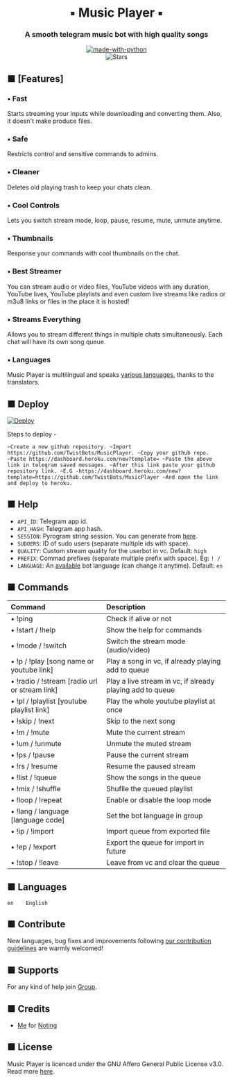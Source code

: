 <h1 align= center><b>▪︎ Music Player ▪︎</b></h1>
<h3 align = center> A smooth telegram music bot with high quality songs </h3>

<p align="center">
<a href="https://python.org"><img src="https://telegra.ph/file/c1d95129f334e29ed4776.jpg" alt="made-with-python"></a>
<br>
    <img src="https://img.shields.io/github/stars/TwistBots/MusicPlayer?style=for-the-badge" alt="Stars">
</p>

## ■ <a name="features"></a>[Features]

### • Fast

Starts streaming your inputs while downloading and converting them. Also, it
doesn't make produce files.

### • Safe

Restricts control and sensitive commands to admins.

### • Cleaner

Deletes old playing trash to keep your chats clean.

### • Cool Controls

Lets you switch stream mode, loop, pause, resume, mute, unmute anytime.

### • Thumbnails

Response your commands with cool thumbnails on the chat.

### • Best Streamer

You can stream audio or video files, YouTube videos with any duration,
YouTube lives, YouTube playlists and even custom live streams like radios or m3u8 links or files in
the place it is hosted!

### • Streams Everything

Allows you to stream different things in multiple chats simultaneously. Each
chat will have its own song queue.

### • Languages
Music Player is multilingual and speaks [various languages](#languages),
thanks to the translators.

## ■ <a name="deploy"></a>Deploy

[![Deploy](https://www.herokucdn.com/deploy/button.svg)](https://heroku.com/deploy?template=https://github.com/TwistBots/MusicPlayer)

Steps to deploy -

`~Create a new github repository.
~Import https://github.com/TwistBots/MusicPlayer.
~Copy your github repo.
~Paste https://dashboard.heroku.com/new?template=
~Paste the above link in telegram saved messages.
~After this link paste your github repository link.
~E.G -https://dashboard.heroku.com/new?template=https://github.com/TwistBots/MusicPlayer
~And open the link and deploy to heroku.`

## ■ <a name="configs"></a>Help

- `API_ID`: Telegram app id.
- `API_HASH`: Telegram app hash.
- `SESSION`: Pyrogram string session. You can generate from [here](https://replit.com/@AsmSafone/genStr).
- `SUDOERS`: ID of sudo users (separate multiple ids with space).
- `QUALITY`: Custom stream quality for the userbot in vc. Default: `high`
- `PREFIX`: Commad prefixes (separate multiple prefix with space). Eg: `! /`
- `LANGUAGE`: An [available](#languages) bot language (can change it anytime). Default: `en`

## ■ <a name="commands"></a>Commands

Command | Description
:--- | :---
• !ping | Check if alive or not
• !start / !help | Show the help for commands
• !mode / !switch | Switch the stream mode (audio/video)
• !p / !play [song name or youtube link] | Play a song in vc, if already playing add to queue
• !radio / !stream [radio url or stream link] | Play a live stream in vc, if already playing add to queue
• !pl / !playlist [youtube playlist link] | Play the whole youtube playlist at once
• !skip / !next | Skip to the next song
• !m / !mute | Mute the current stream
• !um / !unmute | Unmute the muted stream
• !ps / !pause | Pause the current stream
• !rs / !resume | Resume the paused stream
• !list / !queue | Show the songs in the queue
• !mix / !shuffle | Shuflle the queued playlist
• !loop / !repeat | Enable or disable the loop mode
• !lang / language [language code] | Set the bot language in group
• !ip / !import | Import queue from exported file
• !ep / !export | Export the queue for import in future
• !stop / !leave | Leave from vc and clear the queue

## ■ <a name="languages"></a>Languages

```text
en    English
```

## ■ <a name="contribute"></a>Contribute

New languages, bug fixes and improvements following
[our contribution guidelines](./CONTRIBUTING.md) are warmly welcomed!

## ■ <a name="supports"></a>Supports

For any kind of help join [Group](https://t.me/SecretGroupC).

## ■ <a name="credits"></a>Credits

- [Me](https://github.com/TwistBots) for [Noting](https://github.com/TwistBots/MusicPlayer)

## ■ <a name="license"></a>License

Music Player is licenced under the GNU Affero General Public License v3.0.
Read more [here](./LICENSE).
